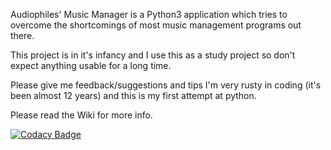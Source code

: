 Audiophiles' Music Manager is a Python3 application which tries to overcome the
shortcomings of most music management programs out there.

This project is in it's infancy and I use this as a study project so don't
expect anything usable for a long time.

Please give me feedback/suggestions and tips I'm very rusty in coding (it's
been almost 12 years) and this is my first attempt at python.

Please read the Wiki for more info.

[![Codacy Badge](https://api.codacy.com/project/badge/Grade/d0d4ba2150274a66b9871a7f071fae39)](https://www.codacy.com/app/pegasus.ict/AMM?utm_source=github.com&amp;utm_medium=referral&amp;utm_content=pegasusict/AMM&amp;utm_campaign=Badge_Grade)
